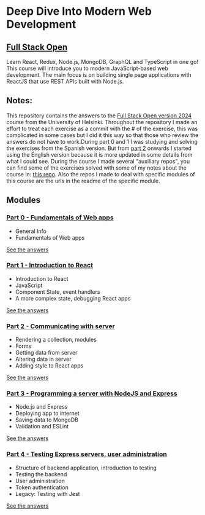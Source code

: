 # Deep Dive Into Modern Web Development

## [Full Stack Open](https://fullstackopen.com/en/)

Learn React, Redux, Node.js, MongoDB, GraphQL and TypeScript in one go! This course will introduce you to modern JavaScript-based web development. The main focus is on building single page applications with ReactJS that use REST APIs built with Node.js.

## Notes:

This repository contains the answers to the [Full Stack Open version 2024](https://fullstackopen.com/en/) course from the University of Helsinki. Throughout the repository I made an effort to treat each exercise as a commit with the # of the exercise, this was complicated in some cases but I did it this way so that those who review the answers do not have to work.During part 0 and 1 I was studying and solving the exercises from the Spanish version. But from [part 2](https://fullstackopen.com/en/part2) onwards I started using the English version because it is more updated in some details from what I could see. During the course I made several "auxiliary repos", you can find some of the exercises solved with some of my notes about the course in: [this repo](https://github.com/fernargdev/full-stack-open-notes). Also the repos I made to deal with specific modules of this course are the urls in the readme of the specific module.

## Modules

### [Part 0 - Fundamentals of Web apps](https://fullstackopen.com/en/part0)

- General Info
- Fundamentals of Web apps

[See the answers](https://github.com/fernargdev/full-stack-open/tree/main/part_0)

### [Part 1 - Introduction to React](https://fullstackopen.com/en/part1)

- Introduction to React
- JavaScript
- Component State, event handlers
- A more complex state, debugging React apps

[See the answers](https://github.com/fernargdev/full-stack-open/tree/main/part_1)

### [Part 2 - Communicating with server](https://fullstackopen.com/en/part2)

- Rendering a collection, modules
- Forms
- Getting data from server
- Altering data in server
- Adding style to React apps

[See the answers](https://github.com/fernargdev/full-stack-open/tree/main/part_2)

### [Part 3 - Programming a server with NodeJS and Express](https://fullstackopen.com/en/part3)

- Node.js and Express
- Deploying app to internet
- Saving data to MongoDB
- Validation and ESLint

[See the answers](https://github.com/fernargdev/full-stack-open/tree/main/part_3)

### [Part 4 - Testing Express servers, user administration](https://fullstackopen.com/en/part4)

- Structure of backend application, introduction to testing
- Testing the backend
- User administration
- Token authentication
- Legacy: Testing with Jest

[See the answers](https://github.com/fernargdev/full-stack-open/tree/main/part_4)

